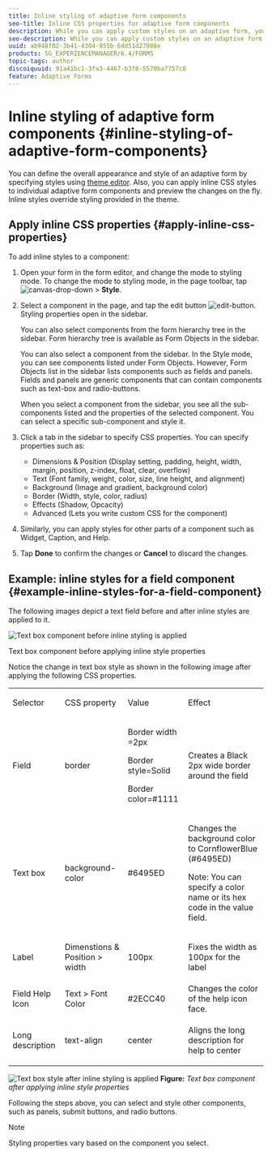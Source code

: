 ```yaml
---
title: Inline styling of adaptive form components
seo-title: Inline CSS properties for adaptive form components
description: While you can apply custom styles on an adaptive form, you can also apply inline CSS properties on individual components of an adaptive form.
seo-description: While you can apply custom styles on an adaptive form, you can also apply inline CSS properties on individual components of an adaptive form.
uuid: ab948f02-3b41-4304-955b-6dd51d27088e
products: SG_EXPERIENCEMANAGER/6.4/FORMS
topic-tags: author
discoiquuid: 91a41bc1-3fa3-4467-b3f8-5570ba7757c0
feature: Adaptive Forms
---
```


# Inline styling of adaptive form components {#inline-styling-of-adaptive-form-components}

You can define the overall appearance and style of an adaptive form by specifying styles using [theme editor](/help/forms/using/themes.md). Also, you can apply inline CSS styles to individual adaptive form components and preview the changes on the fly. Inline styles override styling provided in the theme.

## Apply inline CSS properties {#apply-inline-css-properties}

To add inline styles to a component:

1. Open your form in the form editor, and change the mode to styling mode. To change the mode to styling mode, in the page toolbar, tap ![canvas-drop-down](assets/canvas-drop-down.png) &gt; **Style**.
1. Select a component in the page, and tap the edit button ![edit-button](assets/edit-button.png). Styling properties open in the sidebar.

   You can also select components from the form hierarchy tree in the sidebar. Form hierarchy tree is available as Form Objects in the sidebar.

   You can also select a component from the sidebar. In the Style mode, you can see components listed under Form Objects. However, Form Objects list in the sidebar lists components such as fields and panels. Fields and panels are generic components that can contain components such as text-box and radio-buttons.

   When you select a component from the sidebar, you see all the sub-components listed and the properties of the selected component. You can select a specific sub-component and style it. 

1. Click a tab in the sidebar to specify CSS properties. You can specify properties such as:

    * Dimensions & Position (Display setting, padding, height, width, margin, position, z-index, float, clear, overflow)
    * Text (Font family, weight, color, size, line height, and alignment)
    * Background (Image and gradient, background color)
    * Border (Width, style, color, radius)
    * Effects (Shadow, Opcacity)
    * Advanced (Lets you write custom CSS for the component)

1. Similarly, you can apply styles for other parts of a component such as Widget, Caption, and Help.
1. Tap **Done** to confirm the changes or **Cancel** to discard the changes.

## Example: inline styles for a field component {#example-inline-styles-for-a-field-component}

The following images depict a text field before and after inline styles are applied to it.

![Text box component before inline styling is applied](assets/no-style.png)

Text box component before applying inline style properties

Notice the change in text box style as shown in the following image after applying the following CSS properties.

<table> 
 <tbody> 
  <tr> 
   <td><p>Selector</p> </td> 
   <td><p>CSS property</p> </td> 
   <td><p>Value</p> </td> 
   <td><p>Effect</p> </td> 
  </tr> 
  <tr> 
   <td><p>Field</p> </td> 
   <td><p>border</p> </td> 
   <td><p>Border width =2px</p> <p>Border style=Solid</p> <p>Border color=#1111</p> </td> 
   <td><p>Creates a Black 2px wide border around the field</p> </td> 
  </tr> 
  <tr> 
   <td><p>Text box</p> </td> 
   <td><p>background-color</p> </td> 
   <td><p>#6495ED</p> </td> 
   <td><p>Changes the background color to CornflowerBlue (#6495ED)</p> <p>Note: You can specify a color name or its hex code in the value field.</p> </td> 
  </tr> 
  <tr> 
   <td><p>Label</p> </td> 
   <td><p>Dimenstions &amp; Position &gt; width</p> </td> 
   <td><p>100px</p> </td> 
   <td><p>Fixes the width as 100px for the label</p> </td> 
  </tr> 
  <tr> 
   <td>Field Help Icon</td> 
   <td>Text &gt; Font Color</td> 
   <td>#2ECC40</td> 
   <td>Changes the color of the help icon face.</td> 
  </tr> 
  <tr> 
   <td><p>Long description</p> </td> 
   <td><p>text-align</p> </td> 
   <td><p>center</p> </td> 
   <td><p>Aligns the long description for help to center</p> </td> 
  </tr> 
 </tbody> 
</table>

![Text box style after inline styling is applied](assets/applied-style.png)
**Figure:** *Text box component after applying inline style properties*

Following the steps above, you can select and style other components, such as panels, submit buttons, and radio buttons.

>[!NOTE]
>
>Styling properties vary based on the component you select.

